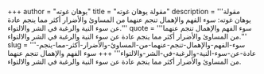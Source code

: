 +++
author = "يوهان غوته"
title = "مقولة يوهان غوته"
description = '''مقولة يوهان غوته: سوء الفهم والإهمال تنجم عنهما من المساوئ والأضرار أكثر مما ينجم عادة عن سوء النية والرغبة في الشر والالتواء.'''
quote = '''سوء الفهم والإهمال تنجم عنهما من المساوئ والأضرار أكثر مما ينجم عادة عن سوء النية والرغبة في الشر والالتواء.'''
slug = '''سوء-الفهم-والإهمال-تنجم-عنهما-من-المساوئ-والأضرار-أكثر-مما-ينجم-عادة-عن-سوء-النية-والرغبة-في-الشر-والالتواء'''
+++
سوء الفهم والإهمال تنجم عنهما من المساوئ والأضرار أكثر مما ينجم عادة عن سوء النية والرغبة في الشر والالتواء.
